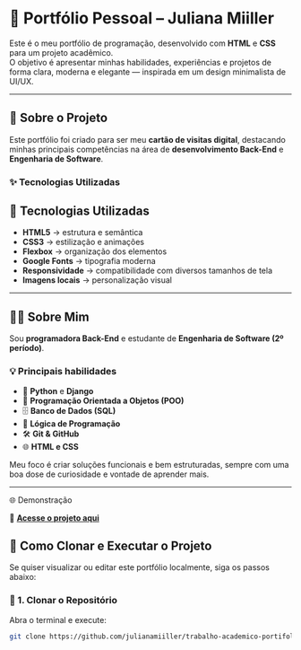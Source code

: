 # 💼 Portfólio Pessoal – Juliana Miiller

Este é o meu portfólio de programação, desenvolvido com **HTML** e **CSS** para um projeto acadêmico.  
O objetivo é apresentar minhas habilidades, experiências e projetos de forma clara, moderna e elegante — inspirada em um design minimalista de UI/UX.

---

## 🚀 Sobre o Projeto

Este portfólio foi criado para ser meu **cartão de visitas digital**, destacando minhas principais competências na área de **desenvolvimento Back-End** e **Engenharia de Software**.

### ✨ Tecnologias Utilizadas

## 🧩 Tecnologias Utilizadas

- **HTML5** → estrutura e semântica  
- **CSS3** → estilização e animações  
- **Flexbox** → organização dos elementos  
- **Google Fonts** → tipografia moderna  
- **Responsividade** → compatibilidade com diversos tamanhos de tela  
- **Imagens locais** → personalização visual 
---

## 👩‍💻 Sobre Mim

Sou **programadora Back-End** e estudante de **Engenharia de Software (2º período)**. 

### 💡 Principais habilidades

- 🐍 **Python** e **Django**  
- 🧩 **Programação Orientada a Objetos (POO)**  
- 🗄️ **Banco de Dados (SQL)**  
- 🧠 **Lógica de Programação**  
- 🛠️ **Git & GitHub**  
- 🌐 **HTML e CSS**

Meu foco é criar soluções funcionais e bem estruturadas, sempre com uma boa dose de curiosidade e vontade de aprender mais.

---

🌐 Demonstração  

🔗 **[Acesse o projeto aqui](https://miiller.netlify.app/)**  


## 🧩 Como Clonar e Executar o Projeto

Se quiser visualizar ou editar este portfólio localmente, siga os passos abaixo:

### 🔹 1. Clonar o Repositório

Abra o terminal e execute:

```bash
git clone https://github.com/julianamiiller/trabalho-academico-portifolio.git

